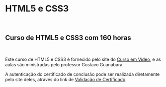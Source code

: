 # HTML5 e CSS3
<br>

 ## Curso de HTML5 e CSS3 com 160 horas
<br>
 
 Este curso de HTML5 e CSS3 é fornecido pelo site do [Curso em Vídeo](https://www.cursoemvideo.com/), e as aulas são ministradas pelo professor Gustavo Guanabara.
 
 A autenticação do certificado de conclusão pode ser realizada diretamente pelo site deles, através do link de [Validação de Certificado](https://www.cursoemvideo.com/validacao-de-certificado/).